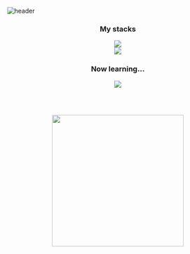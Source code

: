 ![header](https://capsule-render.vercel.app/api?type=waving&color=6A7BA2&height=300&section=header&text=Hi%20There!&fontSize=82&animation=twinkling&fontAlignY=36&fontColor=FFDFDE&desc=I'm%20the%20person%20who%20want%20to%20be%20a%20FE.&descAlignY=52&descAlign=50)
<br>


<p align='center'>
  <h3 align='center'>My stacks</h3>
  <p align="center">
    <a href="https://skillicons.dev">
     <img src="https://skillicons.dev/icons?i=cpp,html,css,js" />
    </a>
    <br>
    <a href="https://skillicons.dev">
     <img src="https://skillicons.dev/icons?i=nodejs,mongodb,react,ts" />
    </a>
  </p>
 
  <h3 align='center'>Now learning...</h3>  
  <p align="center"> 
    <a href="https://skillicons.dev"> 
      <img src="https://skillicons.dev/icons?i=nextjs" /> 
    </a> 
  </p>
</p>
<br><br>
<p align="center">
  <img width="300" src="https://media.giphy.com/media/ule4vhcY1xEKQ/giphy.gif">
</p>
<br><br>
<!--
**meowTarae/meowTarae** is a ✨ _special_ ✨ repository because its `README.md` (this file) appears on your GitHub profile.

Here are some ideas to get you started:

- 🔭 I’m currently working on ...
- 🌱 I’m currently learning ...
- 👯 I’m looking to collaborate on ...
- 🤔 I’m looking for help with ...
- 💬 Ask me about ...
- 📫 How to reach me: ...
- 😄 Pronouns: ...
- ⚡ Fun fact: ...
-->
